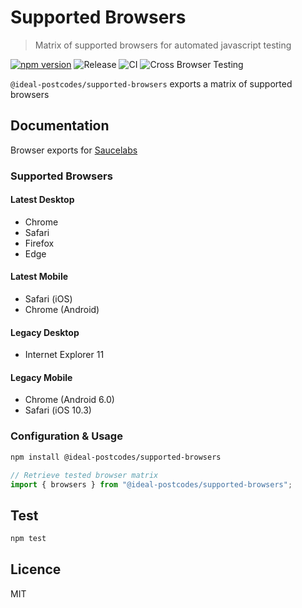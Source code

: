 # Supported Browsers

> Matrix of supported browsers for automated javascript testing

[![npm version](https://badge.fury.io/js/%40ideal-postcodes%2Fsupported-browsers.svg)](https://badge.fury.io/js/%40ideal-postcodes%2Fsupported-browsers)
![Release](https://github.com/ideal-postcodes/supported-browsers/workflows/Release/badge.svg)
![CI](https://github.com/ideal-postcodes/supported-browsers/workflows/CI/badge.svg)
![Cross Browser Testing](https://github.com/ideal-postcodes/supported-browsers/workflows/Cross%20Browser%20Testing/badge.svg)

`@ideal-postcodes/supported-browsers` exports a matrix of supported browsers

## Documentation

Browser exports for [Saucelabs](https://saucelabs.com)

### Supported Browsers

#### Latest Desktop

- Chrome
- Safari
- Firefox
- Edge

#### Latest Mobile

- Safari (iOS)
- Chrome (Android)

#### Legacy Desktop

- Internet Explorer 11

#### Legacy Mobile

- Chrome (Android 6.0)
- Safari (iOS 10.3)

### Configuration & Usage

```bash
npm install @ideal-postcodes/supported-browsers
```

```javascript
// Retrieve tested browser matrix
import { browsers } from "@ideal-postcodes/supported-browsers";
```

## Test

```bash
npm test
```

## Licence

MIT
